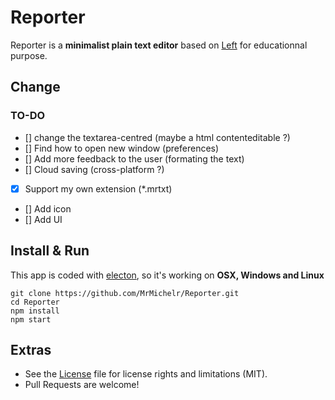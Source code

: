 # Reporter

Reporter is a **minimalist plain text editor** based on [Left](http://github.com/hundredrabbits/Left) for educationnal purpose.

## Change

### TO-DO
- [] change the textarea-centred (maybe a html contenteditable ?)
- [] Find how to open new window (preferences)
- [] Add more feedback to the user (formating the text)
- [] Cloud saving (cross-platform ?)
- [x] Support my own extension (*.mrtxt)
- [] Add icon
- [] Add UI



## Install & Run

This app is coded with [electon](https://www.electronjs.org/), so it's working on **OSX, Windows and Linux**

```
git clone https://github.com/MrMichelr/Reporter.git
cd Reporter
npm install
npm start
```

## Extras

- See the [License](LICENSE.md) file for license rights and limitations (MIT).
- Pull Requests are welcome!
